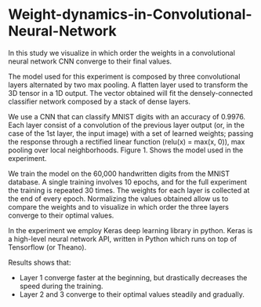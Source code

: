 # Weight-dynamics-in-Convolutional-Neural-Network

In this study we visualize in which order the weights in a convolutional neural network CNN converge to their final values. 

The model used for this experiment is composed by three convolutional layers alternated by two max pooling. A flatten layer used to transform the 3D tensor in a 1D output. The vector obtained will fit the densely-connected classifier network composed by a stack of dense layers.

We use a CNN that can classify MNIST digits with an accuracy of 0.9976. Each layer consist of a convolution of the previous layer output (or, in the case of the 1st layer, the input image) with a set of learned weights; passing the response through a rectified linear function (relu(x) = max(x, 0)), max pooling over local neighborhoods. Figure 1. Shows the model used in the experiment. 

We train the model on the 60,000 handwritten digits from the MNIST database. A single training involves 10 epochs, and for the full experiment the training is repeated 30 times. The weights for each layer is collected at the end of every epoch. Normalizing the values obtained allow us to compare the weights and to visualize in which order the three layers converge to their optimal values.

In the experiment we employ Keras deep learning library in python. Keras is a high-level neural network API, written in Python which runs on top of Tensorflow (or Theano).

Results shows that:

-	Layer 1 converge faster at the beginning, but drastically decreases the speed during the training.
-	Layer 2 and 3 converge to their optimal values steadily and gradually.  
